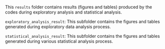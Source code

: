 This `results` folder contains results (figures and tables) produced by the codes during exploratory analysis and statistical analysis.

`exploratory_analysis_result`: This subfolder contains the figures and tables generated during exploratory data analysis process.

`statistical_analysis_result`: This subfolder contains the figures and tables generated during various statistical analysis process.


